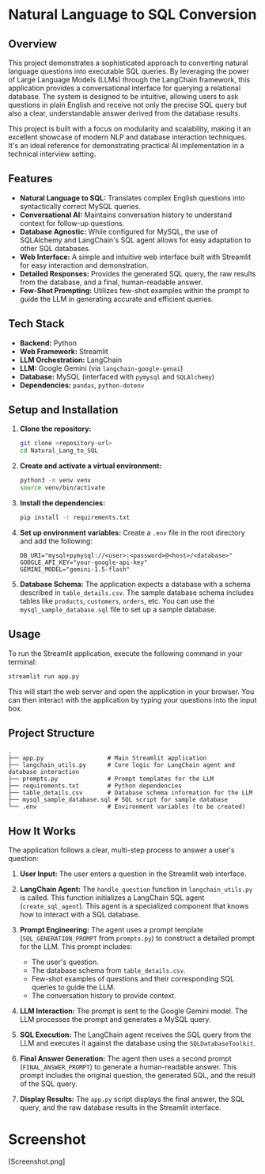 # Natural Language to SQL Conversion

## Overview

This project demonstrates a sophisticated approach to converting natural language questions into executable SQL queries. By leveraging the power of Large Language Models (LLMs) through the LangChain framework, this application provides a conversational interface for querying a relational database. The system is designed to be intuitive, allowing users to ask questions in plain English and receive not only the precise SQL query but also a clear, understandable answer derived from the database results.

This project is built with a focus on modularity and scalability, making it an excellent showcase of modern NLP and database interaction techniques. It's an ideal reference for demonstrating practical AI implementation in a technical interview setting.

## Features

- **Natural Language to SQL:** Translates complex English questions into syntactically correct MySQL queries.
- **Conversational AI:** Maintains conversation history to understand context for follow-up questions.
- **Database Agnostic:** While configured for MySQL, the use of SQLAlchemy and LangChain's SQL agent allows for easy adaptation to other SQL databases.
- **Web Interface:** A simple and intuitive web interface built with Streamlit for easy interaction and demonstration.
- **Detailed Responses:** Provides the generated SQL query, the raw results from the database, and a final, human-readable answer.
- **Few-Shot Prompting:** Utilizes few-shot examples within the prompt to guide the LLM in generating accurate and efficient queries.

## Tech Stack

- **Backend:** Python
- **Web Framework:** Streamlit
- **LLM Orchestration:** LangChain
- **LLM:** Google Gemini (via `langchain-google-genai`)
- **Database:** MySQL (interfaced with `pymysql` and `SQLAlchemy`)
- **Dependencies:** `pandas`, `python-dotenv`

## Setup and Installation

1.  **Clone the repository:**
    ```bash
    git clone <repository-url>
    cd Natural_Lang_to_SQL
    ```

2.  **Create and activate a virtual environment:**
    ```bash
    python3 -m venv venv
    source venv/bin/activate
    ```

3.  **Install the dependencies:**
    ```bash
    pip install -r requirements.txt
    ```

4.  **Set up environment variables:**
    Create a `.env` file in the root directory and add the following:
    ```
    DB_URI="mysql+pymysql://<user>:<password>@<host>/<database>"
    GOOGLE_API_KEY="your-google-api-key"
    GEMINI_MODEL="gemini-1.5-flash"
    ```

5.  **Database Schema:**
    The application expects a database with a schema described in `table_details.csv`. The sample database schema includes tables like `products`, `customers`, `orders`, etc. You can use the `mysql_sample_database.sql` file to set up a sample database.

## Usage

To run the Streamlit application, execute the following command in your terminal:

```bash
streamlit run app.py
```

This will start the web server and open the application in your browser. You can then interact with the application by typing your questions into the input box.

## Project Structure

```
.
├── app.py                  # Main Streamlit application
├── langchain_utils.py      # Core logic for LangChain agent and database interaction
├── prompts.py              # Prompt templates for the LLM
├── requirements.txt        # Python dependencies
├── table_details.csv       # Database schema information for the LLM
├── mysql_sample_database.sql # SQL script for sample database
└── .env                    # Environment variables (to be created)
```

## How It Works

The application follows a clear, multi-step process to answer a user's question:

1.  **User Input:** The user enters a question in the Streamlit web interface.

2.  **LangChain Agent:** The `handle_question` function in `langchain_utils.py` is called. This function initializes a LangChain SQL agent (`create_sql_agent`). This agent is a specialized component that knows how to interact with a SQL database.

3.  **Prompt Engineering:** The agent uses a prompt template (`SQL_GENERATION_PROMPT` from `prompts.py`) to construct a detailed prompt for the LLM. This prompt includes:
    - The user's question.
    - The database schema from `table_details.csv`.
    - Few-shot examples of questions and their corresponding SQL queries to guide the LLM.
    - The conversation history to provide context.

4.  **LLM Interaction:** The prompt is sent to the Google Gemini model. The LLM processes the prompt and generates a MySQL query.

5.  **SQL Execution:** The LangChain agent receives the SQL query from the LLM and executes it against the database using the `SQLDatabaseToolkit`.

6.  **Final Answer Generation:** The agent then uses a second prompt (`FINAL_ANSWER_PROMPT`) to generate a human-readable answer. This prompt includes the original question, the generated SQL, and the result of the SQL query.

7.  **Display Results:** The `app.py` script displays the final answer, the SQL query, and the raw database results in the Streamlit interface.

# Screenshot
[Screenshot.png]
